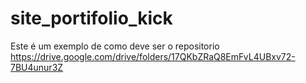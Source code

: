# site_portifolio_kick
Este é um exemplo de como deve ser o repositorio 
https://drive.google.com/drive/folders/17QKbZRaQ8EmFvL4UBxv72-7BU4unur3Z
